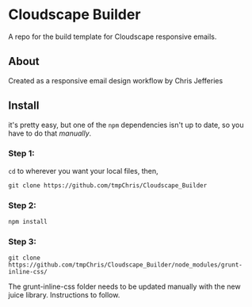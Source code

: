 # Cloudscape Builder
A repo for the build template for Cloudscape responsive emails. 

## About
Created as a responsive email design workflow by Chris Jefferies

## Install

it's pretty easy, but one of the `npm` dependencies isn't up to date, so you have to do that *manually*.

### Step 1:
`cd` to wherever you want your local files, then, 

`git clone https://github.com/tmpChris/Cloudscape_Builder`

### Step 2:
`npm install`

### Step 3:
`git clone https://github.com/tmpChris/Cloudscape_Builder/node_modules/grunt-inline-css/`





The grunt-inline-css folder needs to be updated manually with the new juice library. Instructions to follow.